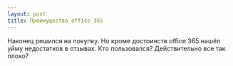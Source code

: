 ```yaml
---
layout: post 
title: Преимущества office 365 
--- 
```

Наконец решился на покупку. Но кроме достоинств office 365 нашёл уйму недостатков в отзывах. Кто пользовался? Действительно все так плохо?